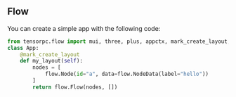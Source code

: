 ## Flow

You can create a simple app with the following code:

```Python 
from tensorpc.flow import mui, three, plus, appctx, mark_create_layout, flow
class App:
    @mark_create_layout
    def my_layout(self):
        nodes = [
            flow.Node(id="a", data=flow.NodeData(label="hello"))
        ]
        return flow.Flow(nodes, [])
```

